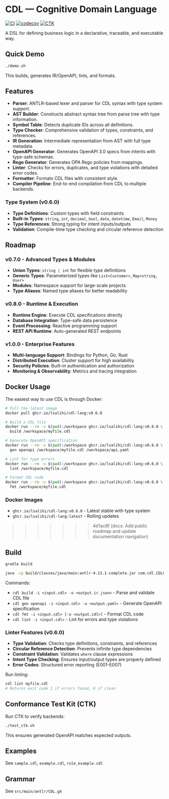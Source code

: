 # CDL — Cognitive Domain Language

[![CI](https://github.com/lsalihi/cdl-lang/actions/workflows/ci.yml/badge.svg)](https://github.com/lsalihi/cdl-lang/actions/workflows/ci.yml)
[![codecov](https://codecov.io/gh/lsalihi/cdl-lang/branch/main/graph/badge.svg)](https://codecov.io/gh/lsalihi/cdl-lang)
[![CTK](https://img.shields.io/badge/CTK-10%20tests-passing)](https://github.com/lsalihi/cdl-lang/tree/main/ctk)

A DSL for defining business logic in a declarative, traceable, and executable way.

## Quick Demo

```bash
./demo.sh
```

This builds, generates IR/OpenAPI, lints, and formats.

## Features

- **Parser**: ANTLR-based lexer and parser for CDL syntax with type system support.
- **AST Builder**: Constructs abstract syntax tree from parse tree with type information.
- **Symbol Table**: Detects duplicate IDs across all definitions.
- **Type Checker**: Comprehensive validation of types, constraints, and references.
- **IR Generation**: Intermediate representation from AST with full type metadata.
- **OpenAPI Generator**: Generates OpenAPI 3.0 specs from intents with type-safe schemas.
- **Rego Generator**: Generates OPA Rego policies from mappings.
- **Linter**: Checks for errors, duplicates, and type violations with detailed error codes.
- **Formatter**: Formats CDL files with consistent style.
- **Compiler Pipeline**: End-to-end compilation from CDL to multiple backends.

### Type System (v0.6.0)
- **Type Definitions**: Custom types with field constraints
- **Built-in Types**: `string`, `int`, `decimal`, `bool`, `date`, `datetime`, `Email`, `Money`
- **Type References**: Strong typing for intent inputs/outputs
- **Validation**: Compile-time type checking and circular reference detection

## Roadmap

### v0.7.0 - Advanced Types & Modules
- **Union Types**: `string | int` for flexible type definitions
- **Generic Types**: Parameterized types like `List<Customer>`, `Map<string, User>`
- **Modules**: Namespace support for large-scale projects
- **Type Aliases**: Named type aliases for better readability

### v0.8.0 - Runtime & Execution
- **Runtime Engine**: Execute CDL specifications directly
- **Database Integration**: Type-safe data persistence
- **Event Processing**: Reactive programming support
- **REST API Runtime**: Auto-generated REST endpoints

### v1.0.0 - Enterprise Features
- **Multi-language Support**: Bindings for Python, Go, Rust
- **Distributed Execution**: Cluster support for high availability
- **Security Policies**: Built-in authentication and authorization
- **Monitoring & Observability**: Metrics and tracing integration

## Docker Usage

The easiest way to use CDL is through Docker:

```bash
# Pull the latest image
docker pull ghcr.io/lsalihi/cdl-lang:v0.6.0

# Build a CDL file
docker run --rm -v $(pwd):/workspace ghcr.io/lsalihi/cdl-lang:v0.6.0 \
  build /workspace/myfile.cdl

# Generate OpenAPI specification
docker run --rm -v $(pwd):/workspace ghcr.io/lsalihi/cdl-lang:v0.6.0 \
  gen openapi /workspace/myfile.cdl /workspace/api.yaml

# Lint for type errors
docker run --rm -v $(pwd):/workspace ghcr.io/lsalihi/cdl-lang:v0.6.0 \
  lint /workspace/myfile.cdl

# Format CDL code
docker run --rm -v $(pwd):/workspace ghcr.io/lsalihi/cdl-lang:v0.6.0 \
  fmt /workspace/myfile.cdl
```

### Docker Images
- `ghcr.io/lsalihi/cdl-lang:v0.6.0` - Latest stable with type system
- `ghcr.io/lsalihi/cdl-lang:latest` - Rolling updates

>>>>>>> 4d1ac8f (docs: Add public roadmap and update documentation navigation)
## Build

```bash
gradle build
```
```bash
java -cp build/classes/java/main:antlr-4.13.1-complete.jar com.cdl.CDLCLI <command>
```
Commands:
- `cdl build -i <input.cdl> -o <output.ir.json>` - Parse and validate CDL file
- `cdl gen openapi -i <input.cdl> -o <output.yaml>` - Generate OpenAPI specification
- `cdl fmt -i <input.cdl> [-o <output.cdl>]` - Format CDL code
- `cdl lint -i <input.cdl>` - Lint for errors and type violations

### Linter Features (v0.6.0)
- **Type Validation**: Checks type definitions, constraints, and references
- **Circular Reference Detection**: Prevents infinite type dependencies
- **Constraint Validation**: Validates `where` clause expressions
- **Intent Type Checking**: Ensures input/output types are properly defined
- **Error Codes**: Structured error reporting (E001-E007)

Run linting:
```bash
cdl lint myfile.cdl
# Returns exit code 1 if errors found, 0 if clean
```

## Conformance Test Kit (CTK)

Run CTK to verify backends:

```bash
./test_ctk.sh
```

This ensures generated OpenAPI matches expected outputs.

## Examples

See `sample.cdl`, `example.cdl`, `rule_example.cdl`

## Grammar

See `src/main/antlr/CDL.g4`
